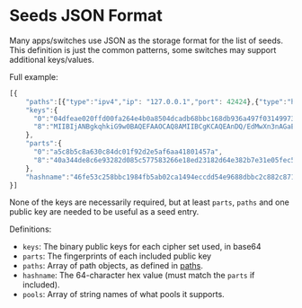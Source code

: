 Seeds JSON Format
=================

Many apps/switches use JSON as the storage format for the list of seeds.  This definition is just the common patterns, some switches may support additional keys/values.

Full example:

```js
[{
    "paths":[{"type":"ipv4","ip": "127.0.0.1","port": 42424},{"type":"http","http":"http://127.0.0.1"}],
    "keys":{
      "0":"04dfeae020ffd00fa264e4b0a8504dcadb68bbc168db936a497f03149973f844428466d019b3f397c9",
      "8":"MIIBIjANBgkqhkiG9w0BAQEFAAOCAQ8AMIIBCgKCAQEAnDQ/EdMwXn3nAGaEH3bM37xbG71M41iQTnE56xh+RS8kvjAaEG3mxqcezEFyLTuhb8oraoQeHvD8mmCdm+NNpuYUgx3SmnwGO91JsVnVHi94kL5P9UzT501k43nJq+Lnjx5FamFyDDVulAGiOuw4HQHqBuiGsjqQzRO7CclQtlBNewPQUrwoVG7K60+8EIpNuD6opyC6fH1XYNtx10G8hyN1bEyRN+9xsgW3I8Yw8sbPjFhuZGfM0nlgevdG4n+cJaG0fVdag1tx08JiWDlYm3wUWCivLeQTOLKrkVULnPw06YxvWdUURg742avZqMKhZTGsHJgHJir3Tfw9kk0eFwIDAQAB"
    },
    "parts":{
      "0":"a5c8b5c8a630c84dc01f92d2e5af6aa41801457a",
      "8":"40a344de8c6e93282d085c577583266e18ed23182d64e382b7e31e05fec57d67"
    },
    "hashname":"46fe53c258bbc1984fb5ab02ca1494eccdd54e9688dbbc2c882c8713f1cc4cf3"
}]
```

None of the keys are necessarily required, but at least `parts`, `paths` and one public key are needed to be useful as a seed entry.

Definitions:

* `keys`: The binary public keys for each cipher set used, in base64
* `parts`: The fingerprints of each included public key
* `paths`: Array of path objects, as defined in [paths](protocol.md#paths).
* `hashname`: The 64-character hex value (must match the `parts` if included).
* `pools`: Array of string names of what pools it supports.
